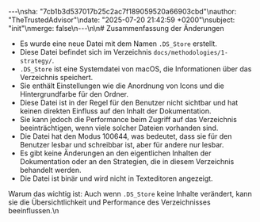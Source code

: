 ---\nsha: "7cb1b3d537017b25c2ac7f189059520a66903cbd"\nauthor: "TheTrustedAdvisor"\ndate: "2025-07-20 21:42:59 +0200"\nsubject: "init"\nmerge: false\n---\n\n# Zusammenfassung der Änderungen

- Es wurde eine neue Datei mit dem Namen `.DS_Store` erstellt.
- Diese Datei befindet sich im Verzeichnis `docs/methodologies/1-strategy/`.
- `.DS_Store` ist eine Systemdatei von macOS, die Informationen über das Verzeichnis speichert.
- Sie enthält Einstellungen wie die Anordnung von Icons und die Hintergrundfarbe für den Ordner.
- Diese Datei ist in der Regel für den Benutzer nicht sichtbar und hat keinen direkten Einfluss auf den Inhalt der Dokumentation.
- Sie kann jedoch die Performance beim Zugriff auf das Verzeichnis beeinträchtigen, wenn viele solcher Dateien vorhanden sind.
- Die Datei hat den Modus 100644, was bedeutet, dass sie für den Benutzer lesbar und schreibbar ist, aber für andere nur lesbar.
- Es gibt keine Änderungen an den eigentlichen Inhalten der Dokumentation oder an den Strategien, die in diesem Verzeichnis behandelt werden.
- Die Datei ist binär und wird nicht in Texteditoren angezeigt.

Warum das wichtig ist: Auch wenn `.DS_Store` keine Inhalte verändert, kann sie die Übersichtlichkeit und Performance des Verzeichnisses beeinflussen.\n